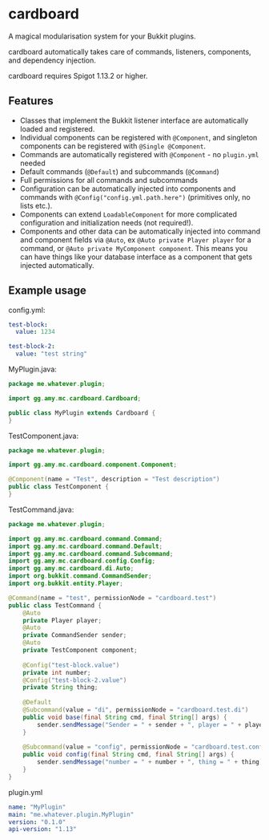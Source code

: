 # cardboard

A magical modularisation system for your Bukkit plugins.

cardboard automatically takes care of commands, listeners, components, and
dependency injection.

cardboard requires Spigot 1.13.2 or higher.

## Features

- Classes that implement the Bukkit listener interface are automatically loaded
  and registered.
- Individual components can be registered with `@Component`, and singleton
  components can be registered with `@Single @Component`.
- Commands are automatically registered with `@Component` - no `plugin.yml`
  needed
- Default commands (`@Default`) and subcommands (`@Command`)
- Full permissions for all commands and subcommands
- Configuration can be automatically injected into components and commands with
  `@Config("config.yml.path.here")` (primitives only, no lists etc.).
- Components can extend `LoadableComponent` for more complicated configuration
  and initialization needs (not required!).
- Components and other data can be automatically injected into command and
  component fields via `@Auto`, ex `@Auto private Player player` for a command,
  or `@Auto private MyComponent component`. This means you can have things like
  your database interface as a component that gets injected automatically.

## Example usage

config.yml:
```YAML
test-block:
  value: 1234

test-block-2:
  value: "test string"
```
MyPlugin.java:
```Java
package me.whatever.plugin;

import gg.amy.mc.cardboard.Cardboard;

public class MyPlugin extends Cardboard {
}
```
TestComponent.java:
```Java
package me.whatever.plugin;

import gg.amy.mc.cardboard.component.Component;

@Component(name = "Test", description = "Test description")
public class TestComponent {
}
```
TestCommand.java:
```Java
package me.whatever.plugin;

import gg.amy.mc.cardboard.command.Command;
import gg.amy.mc.cardboard.command.Default;
import gg.amy.mc.cardboard.command.Subcommand;
import gg.amy.mc.cardboard.config.Config;
import gg.amy.mc.cardboard.di.Auto;
import org.bukkit.command.CommandSender;
import org.bukkit.entity.Player;

@Command(name = "test", permissionNode = "cardboard.test")
public class TestCommand {
    @Auto
    private Player player;
    @Auto
    private CommandSender sender;
    @Auto
    private TestComponent component;
    
    @Config("test-block.value")
    private int number;
    @Config("test-block-2.value")
    private String thing;
    
    @Default
    @Subcommand(value = "di", permissionNode = "cardboard.test.di")
    public void base(final String cmd, final String[] args) {
        sender.sendMessage("Sender = " + sender + ", player = " + player + ", component = " + component);
    }
    
    @Subcommand(value = "config", permissionNode = "cardboard.test.config")
    public void config(final String cmd, final String[] args) {
        sender.sendMessage("number = " + number + ", thing = " + thing);
    }
}
```
plugin.yml
```YAML
name: "MyPlugin"
main: "me.whatever.plugin.MyPlugin"
version: "0.1.0"
api-version: "1.13"
```

